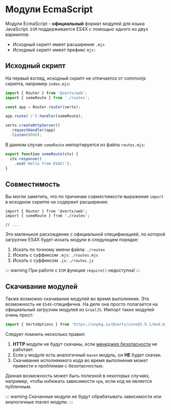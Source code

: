 # Модули EcmaScript

Модули EcmaScript - **официальный** формат модулей для языка JavaScript. `ESM` поддерживается ES4X с помощью одного из двух вариантов:

* Исходный скрипт имеет расширение `.mjs`
* Исходный скрипт имеет префикс `mjs:`

## Исходный скрипт

На первый взгляд, исходный скрипт не отличается от commonjs скрипта, например `index.mjs`:

```js
import { Router } from '@vertx/web';
import { someRoute } from './routes';

const app = Router.router(vertx);

app.route('/').handler(someRoute);

vertx.createHttpServer()
  .requestHandler(app)
  .listen(8080);
```

В данном случае `someRoute` импортируется из файла `routes.mjs`:

```js
export function someRoute(ctx) {
  ctx.response()
    .end('Hello from ES4X!');
}
```

## Совместимость

Вы могли заметить, что по причинам совместимости выражение `import` в исходном скрипте не содержит расширение:

```js{2}
import { Router } from '@vertx/web';
import { someRoute } from './routes';

// ...
```

Это маленькое расхождение с официальной спецификацией, по которой загрузчик ES4X будет искать модули в следующем порядке:

1. Искать по точному имени файла: `./routes`
2. Искать с суффиксом `.mjs`: `./routes.mjs`
2. Искать с суффиксом `.js`: `./routes.js`

::: warning
При работе с `ESM` функция `require()` недоступна!
:::

## Скачивание модулей

Также возможно скачивание модулей во время выполнения. Эта возможность не `ES4X`-специфична. На деле она просто полагается на официальный загрузчик модулей из `GraalJS`. Импорт таких модулей очень прост:

```js
import { VertxOptions } from 'https://unpkg.io/@vertx/core@3.9.1/mod.mjs';
```

Следует помнить несколько правил:

1. **HTTP** модули не будут скачаны, если [менеджер безопасности](./security) не работает.
2. Если у модуля есть аналогичный `maven` модуль, он **НЕ** будет скачан.
3. Скачивание исполняемого кода во время выполнения может привести к проблемам с безопасностью.

Данная возможность может быть полезной в некоторых случаях, например, чтобы избежать зависимости `npm`, если код не является публичным.

::: warning
Скачанные модули не будут обрабатывать зависимости или аналогичные maven модули.
:::

